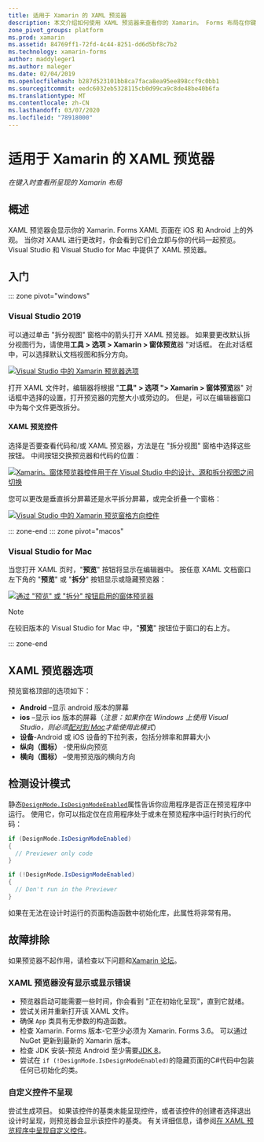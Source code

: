 ```yaml
---
title: 适用于 Xamarin 的 XAML 预览器
description: 本文介绍如何使用 XAML 预览器来查看你的 Xamarin。 Forms 布局在你键入时呈现。 Visual Studio 2019 和 Visual Studio 2019 for Mac 中提供了 XAML 预览器。
zone_pivot_groups: platform
ms.prod: xamarin
ms.assetid: 84769ff1-72fd-4c44-8251-dd6d5bf8c7b2
ms.technology: xamarin-forms
author: maddyleger1
ms.author: maleger
ms.date: 02/04/2019
ms.openlocfilehash: b287d523101bb8ca7faca8ea95ee898ccf9c0bb1
ms.sourcegitcommit: eedc6032eb5328115cb0d99ca9c8de48be40b6fa
ms.translationtype: MT
ms.contentlocale: zh-CN
ms.lasthandoff: 03/07/2020
ms.locfileid: "78918000"
---
```

# <a name="xaml-previewer-for-xamarinforms"></a>适用于 Xamarin 的 XAML 预览器

_在键入时查看所呈现的 Xamarin 布局_

## <a name="overview"></a>概述

XAML 预览器会显示你的 Xamarin. Forms XAML 页面在 iOS 和 Android 上的外观。 当你对 XAML 进行更改时，你会看到它们会立即与你的代码一起预览。 Visual Studio 和 Visual Studio for Mac 中提供了 XAML 预览器。

## <a name="getting-started"></a>入门

::: zone pivot="windows"

### <a name="visual-studio-2019"></a>Visual Studio 2019

可以通过单击 "拆分视图" 窗格中的箭头打开 XAML 预览器。 如果要更改默认拆分视图行为，请使用**工具 > 选项 > Xamarin > 窗体预览**器 "对话框。 在此对话框中，可以选择默认文档视图和拆分方向。

[![Visual Studio 中的 Xamarin 预览器选项](xaml-previewer-images/xamlp-options-vs-sm.png "Visual Studio 中的 Xamarin 预览器选项")](xaml-previewer-images/xamlp-options-vs-lg.png#lightbox)

打开 XAML 文件时，编辑器将根据 "**工具" > 选项 "> Xamarin > 窗体预览**器" 对话框中选择的设置，打开预览器的完整大小或旁边的。 但是，可以在编辑器窗口中为每个文件更改拆分。

#### <a name="xaml-preview-controls"></a>XAML 预览控件

选择是否要查看代码和/或 XAML 预览器，方法是在 "拆分视图" 窗格中选择这些按钮。 中间按钮交换预览器和代码的位置：

[![Xamarin。窗体预览器控件用于在 Visual Studio 中的设计、源和拆分视图之间切换](xaml-previewer-images/xamlp-controls-splitview-vs-sm.png "Xamarin。窗体预览器控件用于在 Visual Studio 中的设计、源和拆分视图之间切换")](xaml-previewer-images/xamlp-controls-splitview-vs-lg.png#lightbox)

您可以更改是垂直拆分屏幕还是水平拆分屏幕，或完全折叠一个窗格：

[![Visual Studio 中的 Xamarin 预览窗格方向控件](xaml-previewer-images/xamlp-controls-orientation-vs-sm.png "Visual Studio 中的 Xamarin 预览窗格方向控件")](xaml-previewer-images/xamlp-controls-orientation-vs-lg.png#lightbox)

::: zone-end
::: zone pivot="macos"

### <a name="visual-studio-for-mac"></a>Visual Studio for Mac

当您打开 XAML 页时，"**预览**" 按钮将显示在编辑器中。 按任意 XAML 文档窗口左下角的 "**预览**" 或 "**拆分**" 按钮显示或隐藏预览器：

[![通过 "预览" 或 "拆分" 按钮启用的窗体预览器](xaml-previewer-images/xamlp-list-sml.png)](xaml-previewer-images/xamlp-list.png#lightbox)

> [!NOTE]
> 在较旧版本的 Visual Studio for Mac 中，"**预览**" 按钮位于窗口的右上方。

::: zone-end

## <a name="xaml-previewer-options"></a>XAML 预览器选项

预览窗格顶部的选项如下：

* **Android** –显示 android 版本的屏幕
* **ios** –显示 ios 版本的屏幕（*注意：如果你在 Windows 上使用 Visual Studio，则必须[配对到 Mac](~/ios/get-started/installation/windows/connecting-to-mac/index.md)才能使用此模式*）
* **设备**-Android 或 iOS 设备的下拉列表，包括分辨率和屏幕大小
* **纵向（图标）** -使用纵向预览
* **横向（图标）** –使用预览版的横向方向

## <a name="detect-design-mode"></a>检测设计模式

静态[`DesignMode.IsDesignModeEnabled`](xref:Xamarin.Forms.DesignMode.IsDesignModeEnabled)属性告诉你应用程序是否正在预览程序中运行。 使用它，你可以指定仅在应用程序处于或未在预览程序中运行时执行的代码：

```csharp
if (DesignMode.IsDesignModeEnabled)
{
  // Previewer only code  
}

if (!DesignMode.IsDesignModeEnabled)
{
  // Don't run in the Previewer  
}
```

如果在无法在设计时运行的页面构造函数中初始化库，此属性将非常有用。

## <a name="troubleshooting"></a>故障排除

如果预览器不起作用，请检查以下问题和[Xamarin 论坛](https://forums.xamarin.com/categories/xamarin-forms)。

### <a name="xaml-previewer-isnt-showing-or-shows-an-error"></a>XAML 预览器没有显示或显示错误

* 预览器启动可能需要一些时间，你会看到 "正在初始化呈现"，直到它就绪。
* 尝试关闭并重新打开该 XAML 文件。
* 确保 `App` 类具有无参数的构造函数。
* 检查 Xamarin. Forms 版本-它至少必须为 Xamarin. Forms 3.6。 可以通过 NuGet 更新到最新的 Xamarin 版本。
* 检查 JDK 安装-预览 Android 至少需要[JDK 8](https://www.oracle.com/technetwork/java/javase/downloads/index.html)。
* 尝试在 `if (!DesignMode.IsDesignModeEnabled)`的隐藏页面的C#代码中包装任何已初始化的类。

### <a name="custom-controls-arent-rendering"></a>自定义控件不呈现

尝试生成项目。 如果该控件的基类未能呈现控件，或者该控件的创建者选择退出设计时呈现，则预览器会显示该控件的基类。 有关详细信息，请参阅[在 XAML 预览程序中呈现自定义控件](render-custom-controls.md)。
